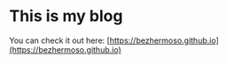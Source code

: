 # This is my blog

You can check it out here: [https://bezhermoso.github.io](https://bezhermoso.github.io)


